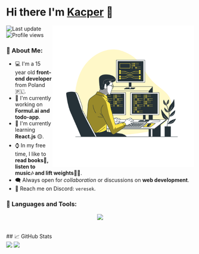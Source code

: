 # Hi there I'm [Kacper](https://filipowski.ovh) 👋

<img align="right" alt="img" src="src/Programming-bro.svg" width="380px"/>
<p align="left">
  <img src="https://img.shields.io/badge/Last%20update-21.10.2024-blue" alt="Last update" style="display: inline-block;" />
  <img src="https://komarev.com/ghpvc/?username=veresek" alt="Profile views" style="display: inline-block;" />
</p>

### 🧐 About Me:
- 💻 I'm a 15 year old **front-end developer** from Poland 🇵🇱.
- 🔭 I'm currently working on **Formul.ai and todo-app**.
- 🌱 I'm currently learning **React.js** 🟡.
- ⌚ In my free time, I like to **read books📕, listen to music🎶 and lift weights🏋️‍♂️**.
- 🗨️ Always open for *collaboration* or discussions on **web development**.
- 📩 Reach me on Discord: `veresek`.

### 🔨 Languages and Tools:
<p align="center">
  <a href="https://skillicons.dev">
    <img src="https://skillicons.dev/icons?i=html,css,js,ts,react,sass,tailwind,bootstrap,docker,git,github,mysql,linux,vim" />
  </a>
</p>
<br/>
## 📈 GitHub Stats 

<div>
  <img src="https://github-readme-stats.vercel.app/api?username=veresek" style="width: 49%;"/>
  <img src="https://github-readme-stats.vercel.app/api/top-langs/?username=veresek&layout=compact" style="width: 45%;"/>
</div>
